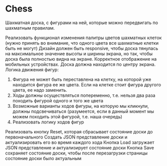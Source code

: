 # Chess
Шахматная доска, с фигурами на ней, которые можно передвигать по шахматным правилам.

Реализовать функционал изменения палитры цветов шахматных клеток (нужно принять во
внимание, что одного цвета все шахматные клетки быть не могут)
Дизайн должен быть responsive, чтобы доска тянулась на максимальное значение высоты и
ширины экрана, но так, чтобы доска была полностью видна на экране. Корректное отображение на
мобильных устройствах.
Доска должна находится по центру экрана.
Логика движения фигур:
1. Фигура не может быть переставлена на клетку, на которой уже находится фигура ее же цвета.
Если на клетке стоит фигура другого цвета, ее надо заменить.
2. Ходы должны осуществляться попеременно, т.е. нельзя два раза походить фигурой одного и того
же цвета
3. Возможные варианты ходов фигуры, на которую мы кликнули, должны подсвечиваться
(разумеется, если в данный момент мы можем походить этой фигурой, т.е. наша очередь)
4. Реализовать логику ходов фигур

Реализовать кнопку Reset, которая сбрасывает состояние доски до первоначального
Создать JSON представление доски и актуализировать его во время каждого хода
Кнопка Load загружает JSON представление и актуализирует состояние доски
Кнопка Save сохраняет состояние доски, чтобы после перезагрузки страницы состояние доски было
актуальным

